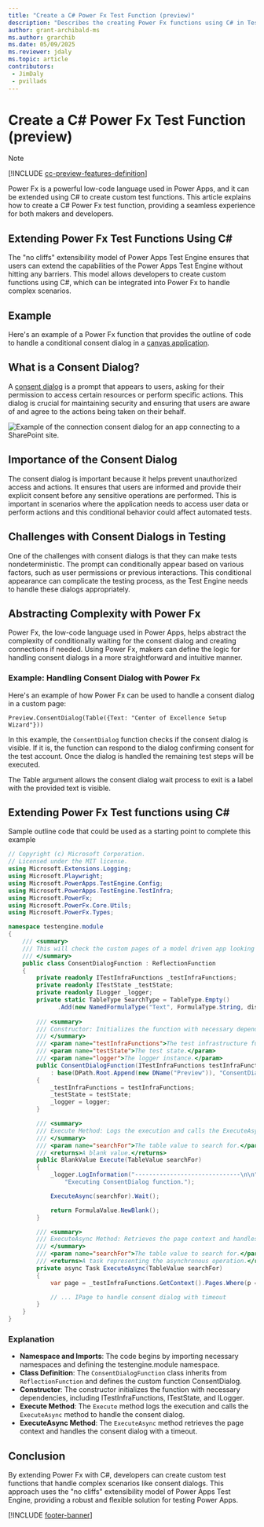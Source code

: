 ```yaml
---
title: "Create a C# Power Fx Test Function (preview)"
description: "Describes the creating Power Fx functions using C# in Test Engine"
author: grant-archibald-ms
ms.author: grarchib
ms.date: 05/09/2025
ms.reviewer: jdaly
ms.topic: article
contributors:
 - JimDaly
 - pvillads
---
```


# Create a C# Power Fx Test Function (preview)

> [!NOTE]
> [!INCLUDE [cc-preview-features-definition](../includes/cc-preview-features-definition.md)]

Power Fx is a powerful low-code language used in Power Apps, and it can be extended using C# to create custom test functions. This article explains how to create a C# Power Fx test function, providing a seamless experience for both makers and developers.

## Extending Power Fx Test Functions Using C#

The "no cliffs" extensibility model of Power Apps Test Engine ensures that users can extend the capabilities of the Power Apps Test Engine without hitting any barriers. This model allows developers to create custom functions using C#, which can be integrated into Power Fx to handle complex scenarios.

## Example

Here's an example of a Power Fx function that provides the outline of code to handle a conditional consent dialog in a [canvas application](./canvas-application.md).

## What is a Consent Dialog?

A [consent dialog](/power-apps/maker/canvas-apps/connections-list#connection-consent-dialog) is a prompt that appears to users, asking for their permission to access certain resources or perform specific actions. This dialog is crucial for maintaining security and ensuring that users are aware of and agree to the actions being taken on their behalf.

![Example of the connection consent dialog for an app connecting to a SharePoint site.](/power-apps/maker/canvas-apps/media/connections-list/power_apps_consent_dialog.png)

## Importance of the Consent Dialog

The consent dialog is important because it helps prevent unauthorized access and actions. It ensures that users are informed and provide their explicit consent before any sensitive operations are performed. This is important in scenarios where the application needs to access user data or perform actions and this conditional behavior could affect automated tests.

## Challenges with Consent Dialogs in Testing

One of the challenges with consent dialogs is that they can make tests nondeterministic. The prompt can conditionally appear based on various factors, such as user permissions or previous interactions. This conditional appearance can complicate the testing process, as the Test Engine needs to handle these dialogs appropriately.

## Abstracting Complexity with Power Fx

Power Fx, the low-code language used in Power Apps, helps abstract the complexity of conditionally waiting for the consent dialog and creating connections if needed. Using Power Fx, makers can define the logic for handling consent dialogs in a more straightforward and intuitive manner.

### Example: Handling Consent Dialog with Power Fx

Here's an example of how Power Fx can be used to handle a consent dialog in a custom page:

```powerappsfl
Preview.ConsentDialog(Table({Text: "Center of Excellence Setup Wizard"}))
```

In this example, the `ConsentDialog` function checks if the consent dialog is visible. If it is, the function can respond to the dialog confirming consent for the test account. Once the dialog is handled the remaining test steps will be executed.

The Table argument allows the consent dialog wait process to exit is a label with the provided text is visible.

## Extending Power Fx Test functions using C#

Sample outline code that could be used as a starting point to complete this example

```csharp
// Copyright (c) Microsoft Corporation.
// Licensed under the MIT license.
using Microsoft.Extensions.Logging;
using Microsoft.Playwright;
using Microsoft.PowerApps.TestEngine.Config;
using Microsoft.PowerApps.TestEngine.TestInfra;
using Microsoft.PowerFx;
using Microsoft.PowerFx.Core.Utils;
using Microsoft.PowerFx.Types;

namespace testengine.module
{
    /// <summary>
    /// This will check the custom pages of a model driven app looking for a consent dialog
    /// </summary>
    public class ConsentDialogFunction : ReflectionFunction
    {
        private readonly ITestInfraFunctions _testInfraFunctions;
        private readonly ITestState _testState;
        private readonly ILogger _logger;
        private static TableType SearchType = TableType.Empty()
              .Add(new NamedFormulaType("Text", FormulaType.String, displayName: "Text"));
    
        /// <summary>
        /// Constructor: Initializes the function with necessary dependencies, including ITestInfraFunctions, ITestState, and ILogger.
        /// </summary>
        /// <param name="testInfraFunctions">The test infrastructure functions.</param>
        /// <param name="testState">The test state.</param>
        /// <param name="logger">The logger instance.</param>
        public ConsentDialogFunction(ITestInfraFunctions testInfraFunctions, ITestState testState, ILogger logger)
            : base(DPath.Root.Append(new DName("Preview")), "ConsentDialog", FormulaType.Blank, SearchType)
        {
            _testInfraFunctions = testInfraFunctions;
            _testState = testState;
            _logger = logger;
        }

        /// <summary>
        /// Execute Method: Logs the execution and calls the ExecuteAsync method to handle the consent dialog.
        /// </summary>
        /// <param name="searchFor">The table value to search for.</param>
        /// <returns>A blank value.</returns>
        public BlankValue Execute(TableValue searchFor)
        {
            _logger.LogInformation("------------------------------\n\n" +
                "Executing ConsentDialog function.");

            ExecuteAsync(searchFor).Wait();

            return FormulaValue.NewBlank();
        }

        /// <summary>
        /// ExecuteAsync Method: Retrieves the page context and handles the consent dialog with a timeout.
        /// </summary>
        /// <param name="searchFor">The table value to search for.</param>
        /// <returns>A task representing the asynchronous operation.</returns>
        private async Task ExecuteAsync(TableValue searchFor)
        {
            var page = _testInfraFunctions.GetContext().Pages.Where(p => p.Url.Contains("main.aspx")).First();

            // ... IPage to handle consent dialog with timeout
        }
    }
}
```

### Explanation

- **Namespace and Imports**: The code begins by importing necessary namespaces and defining the testengine.module namespace.
- **Class Definition**: The `ConsentDialogFunction` class inherits from `ReflectionFunction` and defines the custom function ConsentDialog.
- **Constructor**: The constructor initializes the function with necessary dependencies, including ITestInfraFunctions, ITestState, and ILogger.
- **Execute Method**: The `Execute` method logs the execution and calls the `ExecuteAsync` method to handle the consent dialog.
- **ExecuteAsync Method**: The `ExecuteAsync` method retrieves the page context and handles the consent dialog with a timeout.

## Conclusion

By extending Power Fx with C#, developers can create custom test functions that handle complex scenarios like consent dialogs. This approach uses the "no cliffs" extensibility model of Power Apps Test Engine, providing a robust and flexible solution for testing Power Apps.

[!INCLUDE [footer-banner](../includes/footer-banner.md)]